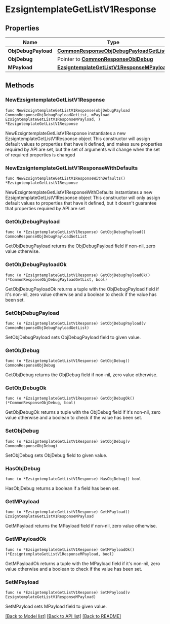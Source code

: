 # EzsigntemplateGetListV1Response

## Properties

Name | Type | Description | Notes
------------ | ------------- | ------------- | -------------
**ObjDebugPayload** | [**CommonResponseObjDebugPayloadGetList**](CommonResponseObjDebugPayloadGetList.md) |  | 
**ObjDebug** | Pointer to [**CommonResponseObjDebug**](CommonResponseObjDebug.md) |  | [optional] 
**MPayload** | [**EzsigntemplateGetListV1ResponseMPayload**](EzsigntemplateGetListV1ResponseMPayload.md) |  | 

## Methods

### NewEzsigntemplateGetListV1Response

`func NewEzsigntemplateGetListV1Response(objDebugPayload CommonResponseObjDebugPayloadGetList, mPayload EzsigntemplateGetListV1ResponseMPayload, ) *EzsigntemplateGetListV1Response`

NewEzsigntemplateGetListV1Response instantiates a new EzsigntemplateGetListV1Response object
This constructor will assign default values to properties that have it defined,
and makes sure properties required by API are set, but the set of arguments
will change when the set of required properties is changed

### NewEzsigntemplateGetListV1ResponseWithDefaults

`func NewEzsigntemplateGetListV1ResponseWithDefaults() *EzsigntemplateGetListV1Response`

NewEzsigntemplateGetListV1ResponseWithDefaults instantiates a new EzsigntemplateGetListV1Response object
This constructor will only assign default values to properties that have it defined,
but it doesn't guarantee that properties required by API are set

### GetObjDebugPayload

`func (o *EzsigntemplateGetListV1Response) GetObjDebugPayload() CommonResponseObjDebugPayloadGetList`

GetObjDebugPayload returns the ObjDebugPayload field if non-nil, zero value otherwise.

### GetObjDebugPayloadOk

`func (o *EzsigntemplateGetListV1Response) GetObjDebugPayloadOk() (*CommonResponseObjDebugPayloadGetList, bool)`

GetObjDebugPayloadOk returns a tuple with the ObjDebugPayload field if it's non-nil, zero value otherwise
and a boolean to check if the value has been set.

### SetObjDebugPayload

`func (o *EzsigntemplateGetListV1Response) SetObjDebugPayload(v CommonResponseObjDebugPayloadGetList)`

SetObjDebugPayload sets ObjDebugPayload field to given value.


### GetObjDebug

`func (o *EzsigntemplateGetListV1Response) GetObjDebug() CommonResponseObjDebug`

GetObjDebug returns the ObjDebug field if non-nil, zero value otherwise.

### GetObjDebugOk

`func (o *EzsigntemplateGetListV1Response) GetObjDebugOk() (*CommonResponseObjDebug, bool)`

GetObjDebugOk returns a tuple with the ObjDebug field if it's non-nil, zero value otherwise
and a boolean to check if the value has been set.

### SetObjDebug

`func (o *EzsigntemplateGetListV1Response) SetObjDebug(v CommonResponseObjDebug)`

SetObjDebug sets ObjDebug field to given value.

### HasObjDebug

`func (o *EzsigntemplateGetListV1Response) HasObjDebug() bool`

HasObjDebug returns a boolean if a field has been set.

### GetMPayload

`func (o *EzsigntemplateGetListV1Response) GetMPayload() EzsigntemplateGetListV1ResponseMPayload`

GetMPayload returns the MPayload field if non-nil, zero value otherwise.

### GetMPayloadOk

`func (o *EzsigntemplateGetListV1Response) GetMPayloadOk() (*EzsigntemplateGetListV1ResponseMPayload, bool)`

GetMPayloadOk returns a tuple with the MPayload field if it's non-nil, zero value otherwise
and a boolean to check if the value has been set.

### SetMPayload

`func (o *EzsigntemplateGetListV1Response) SetMPayload(v EzsigntemplateGetListV1ResponseMPayload)`

SetMPayload sets MPayload field to given value.



[[Back to Model list]](../README.md#documentation-for-models) [[Back to API list]](../README.md#documentation-for-api-endpoints) [[Back to README]](../README.md)


